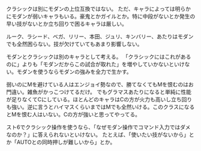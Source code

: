 クラシックは別にモダンの上位互換ではない。
ただ、キャラによっては明らかにモダンが弱いキャラもいる。豪鬼とかガイルとか。特に中段がないとか発生の早い技がないとか立ち回りで困るキャラは厳しい。

ルーク、ラシード、ベガ、リリー、本田、ジュリ、キンバリー、あたりはモダンでも全然困らない。技が欠けていてもあまり影響しない。

モダンとクラシックは別のキャラとして考える。
「クラシックにはこれがあるのに」よりも「モダンだからこの試合が取れた」を増やしていかないといけない。モダンを使うならモダンの強みを全力で生かす。

弱いのにMを避けている人はエンジョイ勢なので、勝てなくてもMを恨むのはお門違い。雑魚がかっこつけてるだけ。
でもグラマスあたりになると単純に性能が足りなくてCにしている。ほとんどのキャラはCの方が火力も高いし立ち回りも強い。逆に言うとハイマスくらいまではMでも全然いける。このクラスになるとMを恨む人はいない。Cの方が強いと思ってやってる。

スト6でクラシック操作を使うなら、「なぜモダン操作でコマンド入力ではダメなのか？」に答えられないといけない。
たとえば、「使いたい技がないから」とか「AUTOとの同時押しが難しいから」とか。
